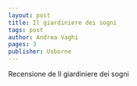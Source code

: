 ```yaml
---
layout: post
title: Il giardiniere dei sogni
tags: post
author: Andrea Vaghi
pages: 3
publisher: Usborne
---
```

Recensione de Il giardiniere dei sogni